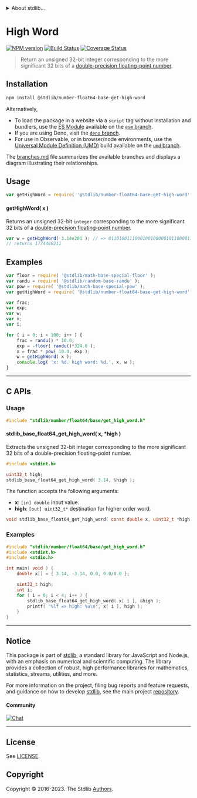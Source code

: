 <!--

@license Apache-2.0

Copyright (c) 2018 The Stdlib Authors.

Licensed under the Apache License, Version 2.0 (the "License");
you may not use this file except in compliance with the License.
You may obtain a copy of the License at

   http://www.apache.org/licenses/LICENSE-2.0

Unless required by applicable law or agreed to in writing, software
distributed under the License is distributed on an "AS IS" BASIS,
WITHOUT WARRANTIES OR CONDITIONS OF ANY KIND, either express or implied.
See the License for the specific language governing permissions and
limitations under the License.

-->


<details>
  <summary>
    About stdlib...
  </summary>
  <p>We believe in a future in which the web is a preferred environment for numerical computation. To help realize this future, we've built stdlib. stdlib is a standard library, with an emphasis on numerical and scientific computation, written in JavaScript (and C) for execution in browsers and in Node.js.</p>
  <p>The library is fully decomposable, being architected in such a way that you can swap out and mix and match APIs and functionality to cater to your exact preferences and use cases.</p>
  <p>When you use stdlib, you can be absolutely certain that you are using the most thorough, rigorous, well-written, studied, documented, tested, measured, and high-quality code out there.</p>
  <p>To join us in bringing numerical computing to the web, get started by checking us out on <a href="https://github.com/stdlib-js/stdlib">GitHub</a>, and please consider <a href="https://opencollective.com/stdlib">financially supporting stdlib</a>. We greatly appreciate your continued support!</p>
</details>

# High Word

[![NPM version][npm-image]][npm-url] [![Build Status][test-image]][test-url] [![Coverage Status][coverage-image]][coverage-url] <!-- [![dependencies][dependencies-image]][dependencies-url] -->

> Return an unsigned 32-bit integer corresponding to the more significant 32 bits of a [double-precision floating-point number][ieee754].

<section class="installation">

## Installation

```bash
npm install @stdlib/number-float64-base-get-high-word
```

Alternatively,

-   To load the package in a website via a `script` tag without installation and bundlers, use the [ES Module][es-module] available on the [`esm` branch][esm-url].
-   If you are using Deno, visit the [`deno` branch][deno-url].
-   For use in Observable, or in browser/node environments, use the [Universal Module Definition (UMD)][umd] build available on the [`umd` branch][umd-url].

The [branches.md][branches-url] file summarizes the available branches and displays a diagram illustrating their relationships.

</section>

<section class="usage">

## Usage

```javascript
var getHighWord = require( '@stdlib/number-float64-base-get-high-word' );
```

#### getHighWord( x )

Returns an unsigned 32-bit `integer` corresponding to the more significant 32 bits of a [double-precision floating-point number][ieee754].

```javascript
var w = getHighWord( 3.14e201 ); // => 01101001110001001000001011000011
// returns 1774486211
```

</section>

<!-- /.usage -->

<section class="examples">

## Examples

<!-- eslint no-undef: "error" -->

```javascript
var floor = require( '@stdlib/math-base-special-floor' );
var randu = require( '@stdlib/random-base-randu' );
var pow = require( '@stdlib/math-base-special-pow' );
var getHighWord = require( '@stdlib/number-float64-base-get-high-word' );

var frac;
var exp;
var w;
var x;
var i;

for ( i = 0; i < 100; i++ ) {
    frac = randu() * 10.0;
    exp = -floor( randu()*324.0 );
    x = frac * pow( 10.0, exp );
    w = getHighWord( x );
    console.log( 'x: %d. high word: %d.', x, w );
}
```

</section>

<!-- /.examples -->

<!-- C interface documentation. -->

* * *

<section class="c">

## C APIs

<!-- Section to include introductory text. Make sure to keep an empty line after the intro `section` element and another before the `/section` close. -->

<section class="intro">

</section>

<!-- /.intro -->

<!-- C usage documentation. -->

<section class="usage">

### Usage

```c
#include "stdlib/number/float64/base/get_high_word.h"
```

#### stdlib_base_float64_get_high_word( x, \*high )

Extracts the unsigned 32-bit integer corresponding to the more significant 32 bits of a double-precision floating-point number.

```c
#include <stdint.h>

uint32_t high;
stdlib_base_float64_get_high_word( 3.14, &high );
```

The function accepts the following arguments:

-   **x**: `[in] double` input value.
-   **high**: `[out] uint32_t*` destination for higher order word.

```c
void stdlib_base_float64_get_high_word( const double x, uint32_t *high );
```

</section>

<!-- /.usage -->

<!-- C API usage notes. Make sure to keep an empty line after the `section` element and another before the `/section` close. -->

<section class="notes">

</section>

<!-- /.notes -->

<!-- C API usage examples. -->

<section class="examples">

### Examples

```c
#include "stdlib/number/float64/base/get_high_word.h"
#include <stdint.h>
#include <stdio.h>

int main( void ) {
    double x[] = { 3.14, -3.14, 0.0, 0.0/0.0 };

    uint32_t high;
    int i;
    for ( i = 0; i < 4; i++ ) {
        stdlib_base_float64_get_high_word( x[ i ], &high );
        printf( "%lf => high: %u\n", x[ i ], high );
    }
}
```

</section>

<!-- /.examples -->

</section>

<!-- /.c -->

<!-- Section for related `stdlib` packages. Do not manually edit this section, as it is automatically populated. -->

<section class="related">

</section>

<!-- /.related -->

<!-- Section for all links. Make sure to keep an empty line after the `section` element and another before the `/section` close. -->


<section class="main-repo" >

* * *

## Notice

This package is part of [stdlib][stdlib], a standard library for JavaScript and Node.js, with an emphasis on numerical and scientific computing. The library provides a collection of robust, high performance libraries for mathematics, statistics, streams, utilities, and more.

For more information on the project, filing bug reports and feature requests, and guidance on how to develop [stdlib][stdlib], see the main project [repository][stdlib].

#### Community

[![Chat][chat-image]][chat-url]

---

## License

See [LICENSE][stdlib-license].


## Copyright

Copyright &copy; 2016-2023. The Stdlib [Authors][stdlib-authors].

</section>

<!-- /.stdlib -->

<!-- Section for all links. Make sure to keep an empty line after the `section` element and another before the `/section` close. -->

<section class="links">

[npm-image]: http://img.shields.io/npm/v/@stdlib/number-float64-base-get-high-word.svg
[npm-url]: https://npmjs.org/package/@stdlib/number-float64-base-get-high-word

[test-image]: https://github.com/stdlib-js/number-float64-base-get-high-word/actions/workflows/test.yml/badge.svg?branch=v0.1.0
[test-url]: https://github.com/stdlib-js/number-float64-base-get-high-word/actions/workflows/test.yml?query=branch:v0.1.0

[coverage-image]: https://img.shields.io/codecov/c/github/stdlib-js/number-float64-base-get-high-word/main.svg
[coverage-url]: https://codecov.io/github/stdlib-js/number-float64-base-get-high-word?branch=main

<!--

[dependencies-image]: https://img.shields.io/david/stdlib-js/number-float64-base-get-high-word.svg
[dependencies-url]: https://david-dm.org/stdlib-js/number-float64-base-get-high-word/main

-->

[chat-image]: https://img.shields.io/gitter/room/stdlib-js/stdlib.svg
[chat-url]: https://app.gitter.im/#/room/#stdlib-js_stdlib:gitter.im

[stdlib]: https://github.com/stdlib-js/stdlib

[stdlib-authors]: https://github.com/stdlib-js/stdlib/graphs/contributors

[umd]: https://github.com/umdjs/umd
[es-module]: https://developer.mozilla.org/en-US/docs/Web/JavaScript/Guide/Modules

[deno-url]: https://github.com/stdlib-js/number-float64-base-get-high-word/tree/deno
[umd-url]: https://github.com/stdlib-js/number-float64-base-get-high-word/tree/umd
[esm-url]: https://github.com/stdlib-js/number-float64-base-get-high-word/tree/esm
[branches-url]: https://github.com/stdlib-js/number-float64-base-get-high-word/blob/main/branches.md

[stdlib-license]: https://raw.githubusercontent.com/stdlib-js/number-float64-base-get-high-word/main/LICENSE

[ieee754]: https://en.wikipedia.org/wiki/IEEE_754-1985

</section>

<!-- /.links -->
